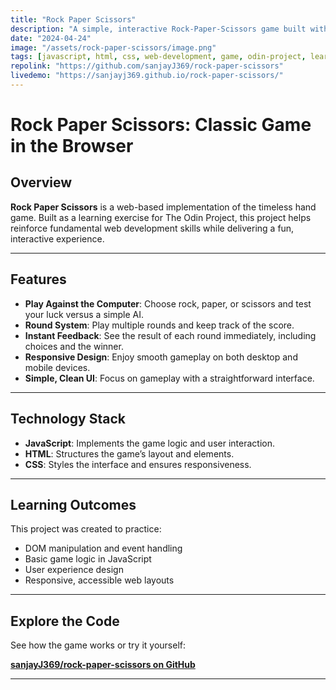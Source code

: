 ```yaml
---
title: "Rock Paper Scissors"
description: "A simple, interactive Rock-Paper-Scissors game built with JavaScript, HTML, and CSS. Made as part of learning from The Odin Project."
date: "2024-04-24"
image: "/assets/rock-paper-scissors/image.png"
tags: [javascript, html, css, web-development, game, odin-project, learning]
repolink: "https://github.com/sanjayJ369/rock-paper-scissors"
livedemo: "https://sanjayj369.github.io/rock-paper-scissors/"
---
```


# Rock Paper Scissors: Classic Game in the Browser

## Overview

**Rock Paper Scissors** is a web-based implementation of the timeless hand game. Built as a learning exercise for The Odin Project, this project helps reinforce fundamental web development skills while delivering a fun, interactive experience.

---

## Features

- **Play Against the Computer**: Choose rock, paper, or scissors and test your luck versus a simple AI.
- **Round System**: Play multiple rounds and keep track of the score.
- **Instant Feedback**: See the result of each round immediately, including choices and the winner.
- **Responsive Design**: Enjoy smooth gameplay on both desktop and mobile devices.
- **Simple, Clean UI**: Focus on gameplay with a straightforward interface.

---

## Technology Stack

- **JavaScript**: Implements the game logic and user interaction.
- **HTML**: Structures the game’s layout and elements.
- **CSS**: Styles the interface and ensures responsiveness.

---

## Learning Outcomes

This project was created to practice:

- DOM manipulation and event handling
- Basic game logic in JavaScript
- User experience design
- Responsive, accessible web layouts

---

## Explore the Code

See how the game works or try it yourself:

[**sanjayJ369/rock-paper-scissors on GitHub**](https://github.com/sanjayJ369/rock-paper-scissors)

---
